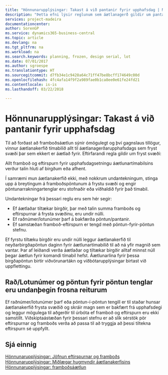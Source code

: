 ```yaml
---
title: "Hönnunarupplýsingar: Takast á við pantanir fyrir upphafsdag | Microsoft Docs"
description: "Þetta efni lýsir reglunum sem áætlanagerð gildir um pantanir í frystum svæðum."
services: project-madeira
documentationcenter: 
author: SorenGP
ms.service: dynamics365-business-central
ms.topic: article
ms.devlang: na
ms.tgt_pltfrm: na
ms.workload: na
ms.search.keywords: planning, frozen, design serial, lot
ms.date: 07/01/2017
ms.author: sgroespe
ms.translationtype: HT
ms.sourcegitcommit: d7fb34e1c9428a64c71ff47be8bcff174649c00d
ms.openlocfilehash: 4fc4afa14f9f2a989fae0b1ca8ee0e61fe24fd21
ms.contentlocale: is-is
ms.lasthandoff: 03/22/2018

---
```

# <a name="design-details-dealing-with-orders-before-the-planning-starting-date"></a>Hönnunarupplýsingar: Takast á við pantanir fyrir upphafsdag
Til að forðast að framboðsáætlun sýnir ómögulegt og því gagnslaus tillögur, vinnur áætlanakerfið tímabilið allt til áætlanagerðarupphafsdags sem fryst svæði þar sem ekkert er áætlað fyrir. Eftirfarandi regla gildir um fryst svæði:  
  
Allt framboð og eftirspurn fyrir upphafsdagsetningu áætlunartímabilsins verður talin hluti af birgðum eða afhent.  
  
Í samræmi mun áætlanakerfið ekki, með nokkrum undantekningum, stinga upp á breytingum á framboðspöntunum á frystu svæði og engir pöntunarrakningartenglar eru stofnaðir eða viðhaldið fyrir það tímabil.  
  
Undantekningar frá þessari reglu eru sem hér segir:  
  
* Ef áætlaðar tiltækar birgðir, þar með talin summa framboðs og eftirspurnar á frysta svæðinu, eru undir núlli.  
* Ef raðnúmer/lotunúmer þarf á bakfærða pöntun/pantanir.  
* Ef samstæðan framboð-eftirspurn er tengd með pöntun-fyrir-pöntun stefnu.  
  
Ef fyrstu tiltæku birgðir eru undir núlli leggur áætlanakerfið til neyðarbirgðapöntun daginn fyrir áætlunartímabilið til að ná yfir magnið sem vantar. Þar af leiðandi verða áætlaðar og tiltækar birgðir alltaf minnst núll þegar áætlun fyrir komandi tímabil hefst. Áætlunarlína fyrir þessa birgðapöntun birtir viðvörunartákn og viðbótarupplýsingar birtast við uppflettingu.  
  
## <a name="seriallot-numbers-and-order-to-order-links-are-exempt-from-the-frozen-zone"></a>Rað/Lotunúmer og pöntun fyrir pöntun tenglar eru undanþegin frosna reiturum  
Ef raðnúmer/lotunúmer þarf eða pöntun-í-pöntun tengill er til staðar hunsar áætlanakerfið frysta svæðið og skráir magn sem er bakfært frá upphafsdegi og leggur mögulega til aðgerðir til úrbóta ef framboð og eftirspurn eru ekki samstillt. Viðskiptaástæðan fyrir þessari stefnu er að slík sérstök pör eftirspurnar og framboðs verða að passa til að tryggja að þessi tiltekna eftirspurn sé uppfyllt.  
  
## <a name="see-also"></a>Sjá einnig  
[Hönnunarupplýsingar: Jöfnun eftirspurnar og framboðs](design-details-balancing-demand-and-supply.md)   
[Hönnunarupplýsingar: Miðlægar hugmyndir áætlanakerfisins](design-details-central-concepts-of-the-planning-system.md)   
[Hönnunarupplýsingar: framboðsáætlun](design-details-supply-planning.md)

